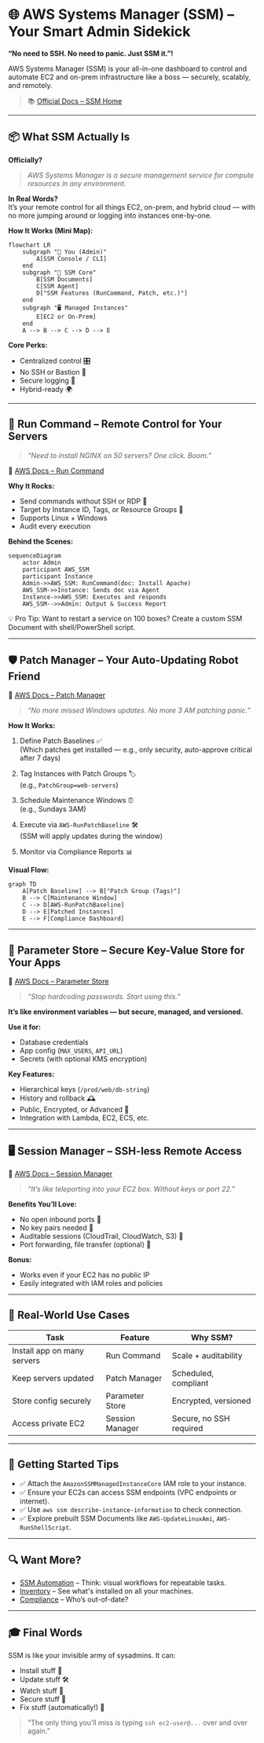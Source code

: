 # 🌐 AWS Systems Manager (SSM) – Your Smart Admin Sidekick

**“No need to SSH. No need to panic. Just SSM it.”!**

AWS Systems Manager (SSM) is your all-in-one dashboard to control and automate EC2 and on-prem infrastructure like a boss — securely, scalably, and remotely.

> 📚 [Official Docs – SSM Home](https://docs.aws.amazon.com/systems-manager/)

---

## 📦 What SSM Actually Is

**Officially?**

> _AWS Systems Manager is a secure management service for compute resources in any environment._

**In Real Words?**  
It’s your remote control for all things EC2, on-prem, and hybrid cloud — with no more jumping around or logging into instances one-by-one.

**How It Works (Mini Map):**

```mermaid
flowchart LR
    subgraph "🧠 You (Admin)"
        A[SSM Console / CLI]
    end
    subgraph "🧰 SSM Core"
        B[SSM Documents]
        C[SSM Agent]
        D["SSM Features (RunCommand, Patch, etc.)"]
    end
    subgraph "🖥️ Managed Instances"
        E[EC2 or On-Prem]
    end
    A --> B --> C --> D --> E
```

**Core Perks:**

- Centralized control 🎛️
- No SSH or Bastion 🎯
- Secure logging 🔐
- Hybrid-ready 🌍

---

## 🧰 Run Command – Remote Control for Your Servers

> _“Need to install NGINX on 50 servers? One click. Boom.”_

📘 [AWS Docs – Run Command](https://docs.aws.amazon.com/systems-manager/latest/userguide/run-command.html)

**Why It Rocks:**

- Send commands without SSH or RDP 🧨
- Target by Instance ID, Tags, or Resource Groups 🎯
- Supports Linux + Windows
- Audit every execution

**Behind the Scenes:**

```mermaid
sequenceDiagram
    actor Admin
    participant AWS_SSM
    participant Instance
    Admin->>AWS_SSM: RunCommand(doc: Install Apache)
    AWS_SSM->>Instance: Sends doc via Agent
    Instance->>AWS_SSM: Executes and responds
    AWS_SSM-->>Admin: Output & Success Report
```

💡 Pro Tip: Want to restart a service on 100 boxes? Create a custom SSM Document with shell/PowerShell script.

---

## 🛡️ Patch Manager – Your Auto-Updating Robot Friend

📘 [AWS Docs – Patch Manager](https://docs.aws.amazon.com/systems-manager/latest/userguide/patch-manager.html)

> _“No more missed Windows updates. No more 3 AM patching panic.”_

**How It Works:**

1. Define Patch Baselines ✅  
   (Which patches get installed — e.g., only security, auto-approve critical after 7 days)

2. Tag Instances with Patch Groups 🏷️  
   (e.g., `PatchGroup=web-servers`)

3. Schedule Maintenance Windows ⏰  
   (e.g., Sundays 3AM)

4. Execute via `AWS-RunPatchBaseline` 🛠️  
   (SSM will apply updates during the window)

5. Monitor via Compliance Reports 📊

**Visual Flow:**

```mermaid
graph TD
    A[Patch Baseline] --> B["Patch Group (Tags)"]
    B --> C[Maintenance Window]
    C --> D[AWS-RunPatchBaseline]
    D --> E[Patched Instances]
    E --> F[Compliance Dashboard]
```

---

## 🔐 Parameter Store – Secure Key-Value Store for Your Apps

📘 [AWS Docs – Parameter Store](https://docs.aws.amazon.com/systems-manager/latest/userguide/systems-manager-parameter-store.html)

> _“Stop hardcoding passwords. Start using this.”_

**It’s like environment variables — but secure, managed, and versioned.**

**Use it for:**

- Database credentials
- App config (`MAX_USERS`, `API_URL`)
- Secrets (with optional KMS encryption)

**Key Features:**

- Hierarchical keys (`/prod/web/db-string`)
- History and rollback 🕰️
- Public, Encrypted, or Advanced 🔐
- Integration with Lambda, EC2, ECS, etc.

---

## 🖥️ Session Manager – SSH-less Remote Access

📘 [AWS Docs – Session Manager](https://docs.aws.amazon.com/systems-manager/latest/userguide/session-manager.html)

> _“It’s like teleporting into your EC2 box. Without keys or port 22.”_

**Benefits You’ll Love:**

- No open inbound ports 🚫
- No key pairs needed 🔑
- Auditable sessions (CloudTrail, CloudWatch, S3) 📜
- Port forwarding, file transfer (optional) 📂

**Bonus:**

- Works even if your EC2 has no public IP
- Easily integrated with IAM roles and policies

---

## 🎯 Real-World Use Cases

| Task                        | Feature         | Why SSM?                |
| --------------------------- | --------------- | ----------------------- |
| Install app on many servers | Run Command     | Scale + auditability    |
| Keep servers updated        | Patch Manager   | Scheduled, compliant    |
| Store config securely       | Parameter Store | Encrypted, versioned    |
| Access private EC2          | Session Manager | Secure, no SSH required |

---

## 🚀 Getting Started Tips

- ✅ Attach the `AmazonSSMManagedInstanceCore` IAM role to your instance.
- ✅ Ensure your EC2s can access SSM endpoints (VPC endpoints or internet).
- ✅ Use `aws ssm describe-instance-information` to check connection.
- ✅ Explore prebuilt SSM Documents like `AWS-UpdateLinuxAmi`, `AWS-RunShellScript`.

---

## 🔍 Want More?

- [SSM Automation](https://docs.aws.amazon.com/systems-manager/latest/userguide/systems-manager-automation.html) – Think: visual workflows for repeatable tasks.
- [Inventory](https://docs.aws.amazon.com/systems-manager/latest/userguide/systems-manager-inventory.html) – See what's installed on all your machines.
- [Compliance](https://docs.aws.amazon.com/systems-manager/latest/userguide/systems-manager-compliance.html) – Who’s out-of-date?

---

## 🎓 Final Words

SSM is like your invisible army of sysadmins. It can:

- Install stuff 🔧
- Update stuff 🛠️
- Watch stuff 👀
- Secure stuff 🔐
- Fix stuff (automatically!) 🤖

> “The only thing you’ll miss is typing `ssh ec2-user@...` over and over again.”
